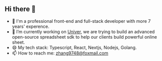 ## Hi there 👋

<!--
**weird94/weird94** is a ✨ _special_ ✨ repository because its `README.md` (this file) appears on your GitHub profile.

Here are some ideas to get you started:

- 🔭 I’m currently working on ...
- 🌱 I’m currently learning ...
- 👯 I’m looking to collaborate on ...
- 🤔 I’m looking for help with ...
- 💬 Ask me about ...
- 📫 How to reach me: ...
- 😄 Pronouns: ...
- ⚡ Fun fact: ...
-->

- 🔭 I'm a professional front-end and full-stack developer with more 7 years' experence.
- 🔭 I’m currently working on [Univer](https://github.com/dream-num/univer), we are trying to build an advanced open-source spreadsheet sdk to help our clients build powerful online sheet.
- 😄 My tech stack: Typescript, React, Nextjs, Nodejs, Golang.
- 📫 How to reach me: zhang9748@foxmail.com
